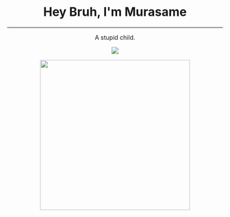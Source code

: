 <h1 align='center'>Hey Bruh, I'm Murasame</h1>

---

<p align='center'>
A stupid child.
</p>

<p align='center'>
<a href="https://twitter.com/ww_Murasame_ww"><img src="https://img.shields.io/badge/Twitter-1DA1F2?style=for-the-badge&logo=twitter&logoColor=white" /></a>
</p>


<p align='center'>
  <img src="https://github-readme-stats.vercel.app/api?username=Murasame233&show_icons=true&count_private=true" width="350">
</p>
